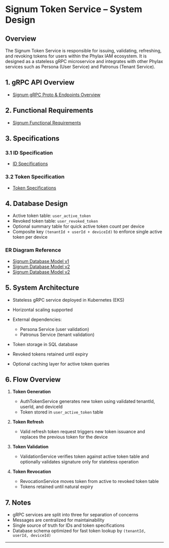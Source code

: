 # Signum Token Service – System Design

## Overview

The Signum Token Service is responsible for issuing, validating, refreshing, and revoking tokens for users within the Phylax IAM ecosystem. It is designed as a stateless gRPC microservice and integrates with other Phylax services such as Persona (User Service) and Patronus (Tenant Service).

## 1. gRPC API Overview

- [Signum gRPC Proto & Endpoints Overview](./grpc-api-overview.md)


## 2. Functional Requirements

- [Signum Functional Requirements](./functional-requirements.md)

## 3. Specifications

### 3.1 ID Specification

- [ID Specifications](./specs/id-spec.yaml)

### 3.2 Token Specification

- [Token Specifications](./specs/token-spec.yaml)

## 4. Database Design

* Active token table: `user_active_token`
* Revoked token table: `user_revoked_token`
* Optional summary table for quick active token count per device
* Composite key `(tenantId + userId + deviceId)` to enforce single active token per device

### ER Diagram Reference

- [Signum Database Model v1](./diagrams/er/img/signum-database-model.v1.png)
- [Signum Database Model v2](./diagrams/er/img/signum-database-model.v2.png)
- [Signum Database Model v2](./diagrams/er/img/signum-database-model.v3.png)

## 5. System Architecture

* Stateless gRPC service deployed in Kubernetes (EKS)
* Horizontal scaling supported
* External dependencies:

  * Persona Service (user validation)
  * Patronus Service (tenant validation)
* Token storage in SQL database
* Revoked tokens retained until expiry
* Optional caching layer for active token queries

## 6. Flow Overview

1. **Token Generation**

   * AuthTokenService generates new token using validated tenantId, userId, and deviceId
   * Token stored in `user_active_token` table

2. **Token Refresh**

   * Valid refresh token request triggers new token issuance and replaces the previous token for the device

3. **Token Validation**

   * ValidationService verifies token against active token table and optionally validates signature only for stateless operation

4. **Token Revocation**

   * RevocationService moves token from active to revoked token table
   * Tokens retained until natural expiry

## 7. Notes

* gRPC services are split into three for separation of concerns
* Messages are centralized for maintainability
* Single source of truth for IDs and token specifications
* Database schema optimized for fast token lookup by `(tenantId, userId, deviceId)`

---
